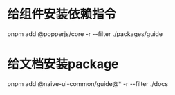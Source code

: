 # 给组件安装依赖指令
pnpm add  @popperjs/core  -r --filter ./packages/guide
# 给文档安装package
pnpm add  @naive-ui-common/guide@* -r --filter ./docs